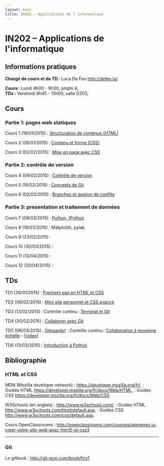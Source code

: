 ```yaml
---
layout: main
title: IN202 – Applications de l'informatique
---
```


# IN202 – Applications de l'informatique

## Informations pratiques

**Chargé de cours et de TD :** Luca De Feo <http://defeo.lu/>.

**Cours :** Lundi 8h00 - 9h30, amphi A,  
**TDs :** Vendredi 9h45 - 13h00, salle G203,  

## Cours

### Partie 1: pages web statiques

Cours 1 (19/01/2015)
: [Structuration de contenus (HTML)](classes/class1)

Cours 2 (26/01/2015)
: [Contenu et forme (CSS)](classes/class2)

Cours 3 (02/02/2015)
: [Mise en page avec CSS](classes/class3)

### Partie 2: contrôle de version

Cours 4 (09/02/2015)
: [Contrôle de version](classes/class4)

Cours 5 (16/02/2015)
: [Concepts de Git](classes/class5)

Cours 6 (02/03/2015)
: [Branches et gestion de conflits](classes/class6)

### Partie 3: presentation et traitement de données 

Cours 7 (09/03/2015)
: [Python, IPython](http://nbviewer.ipython.org/github/defeo/in202/blob/gh-pages/classes/class7.ipynb)

Cours 8 (16/03/2015)
: Matplotlib, pylab

Cours 9 (23/02/2015)
: 

Cours 10 (30/03/2015)
: 

Cours 11 (13/04/2015)
: 

Cours 12 (20/04/2015)
: 


## TDs

TD1 (26/01/2015)
: [Premiers pas en HTML et CSS](tutorials/tutorial1)

TD2 (06/02/2015)
: [Mon site personnel et CSS avancé](tutorials/tutorial2)

TD3 (13/02/2015)
: Contrôle continu : [Terminal et Git](tutorials/tutorial3)

TD4 (20/02/2015)
: [Collaborer avec Git](tutorials/tutorial4)

TD5 (06/03/2015)
: [Gitopardy!](tutorials/tutorial5)
: Contrôle continu : [Collaboration à moyenne échelle](tutorials/git-project) – [[video]](https://vimeo.com/122088459)

TD6 (13/03/2015)
: [Introduction à Python](tutorials/tutorial6)


## Bibliographie

### HTML et CSS

MDN (Mozilla developer network)
: <https://developer.mozilla.org/fr/>,
: Guides HTML <https://developer.mozilla.org/fr/docs/Web/HTML>,
: Guides CSS <https://developer.mozilla.org/fr/docs/Web/CSS>.

W3Schools (en anglais)
: <http://www.w3schools.com/>,
: Guides HTML <http://www.w3schools.com/html/default.asp>,
: Guides CSS <http://www.w3schools.com/css/default.asp>.

Cours OpenClassrooms
: <http://openclassrooms.com/courses/apprenez-a-creer-votre-site-web-avec-html5-et-css3>

---

### Git

Le gitbook
: <http://git-scm.com/book/fr/v1>
